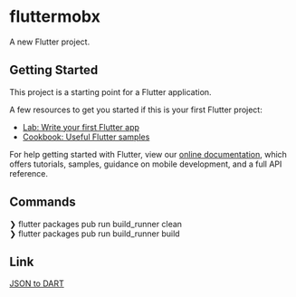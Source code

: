 # fluttermobx

A new Flutter project.

## Getting Started

This project is a starting point for a Flutter application.

A few resources to get you started if this is your first Flutter project:

- [Lab: Write your first Flutter app](https://flutter.dev/docs/get-started/codelab)
- [Cookbook: Useful Flutter samples](https://flutter.dev/docs/cookbook)

For help getting started with Flutter, view our
[online documentation](https://flutter.dev/docs), which offers tutorials,
samples, guidance on mobile development, and a full API reference.

## Commands
❯ flutter packages pub run build_runner clean
<br />
❯ flutter packages pub run build_runner build

## Link

[JSON to DART](https://javiercbk.github.io/json_to_dart/)